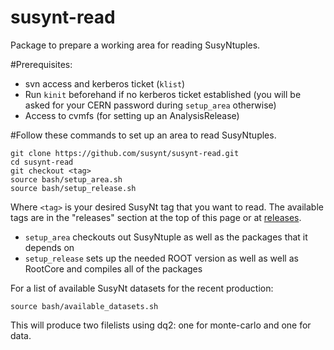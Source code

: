 susynt-read
===========

Package to prepare a working area for reading SusyNtuples.

#Prerequisites:
- svn access and kerberos ticket (`klist`)
- Run `kinit` beforehand if no kerberos ticket established (you will be asked for your CERN password during `setup_area` otherwise)
- Access to cvmfs (for setting up an AnalysisRelease)

#Follow these commands to set up an area to read SusyNtuples.

```
git clone https://github.com/susynt/susynt-read.git
cd susynt-read
git checkout <tag>
source bash/setup_area.sh
source bash/setup_release.sh
```
Where `<tag>` is your desired SusyNt tag that you want to read. The available tags are in the "releases" section
at the top of this page or at [releases](https://github.com/susynt/susynt-read/releases).

- `setup_area` checkouts out SusyNtuple as well as the packages that it depends on
- `setup_release` sets up the needed ROOT version as well as well as RootCore and compiles all of the packages

For a list of available SusyNt datasets for the recent production:
```
source bash/available_datasets.sh
```
This will produce two filelists using dq2: one for monte-carlo and one for data.
